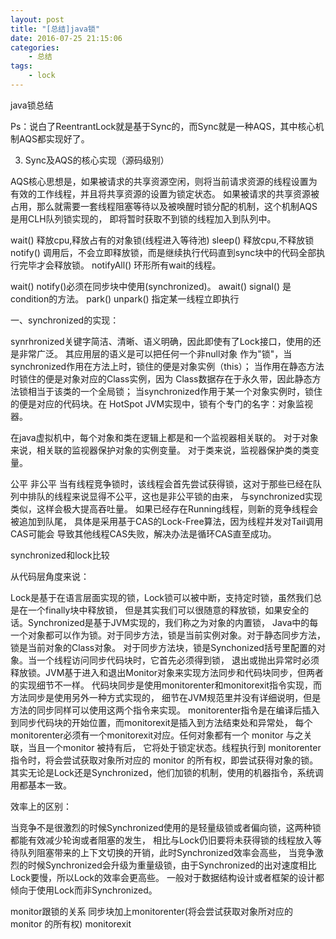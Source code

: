 ```yaml
---
layout: post
title: "[总结]java锁"
date: 2016-07-25 21:15:06 
categories: 
    - 总结
tags:
    - lock
---
```


java锁总结

<!--more-->

Ps：说白了ReentrantLock就是基于Sync的，而Sync就是一种AQS，其中核心机制AQS都实现好了。

3.    Sync及AQS的核心实现（源码级别）

AQS核心思想是，如果被请求的共享资源空闲，则将当前请求资源的线程设置为有效的工作线程，并且将共享资源的设置为锁定状态。
如果被请求的共享资源被占用，那么就需要一套线程阻塞等待以及被唤醒时锁分配的机制，这个机制AQS是用CLH队列锁实现的，
即将暂时获取不到锁的线程加入到队列中。



wait()  释放cpu,释放占有的对象锁(线程进入等待池)
sleep() 释放cpu,不释放锁
notify() 调用后，不会立即释放锁，而是继续执行代码直到sync块中的代码全部执行完毕才会释放锁。
notifyAll() 环形所有wait的线程。

wait() notify()必须在同步块中使用(synchronized)。
await() signal() 是condition的方法。
park() unpark() 指定某一线程立即执行

一、synchronized的实现：

synrhronized关键字简洁、清晰、语义明确，因此即使有了Lock接口，使用的还是非常广泛。
其应用层的语义是可以把任何一个非null对象 作为"锁"，当synchronized作用在方法上时，锁住的便是对象实例（this）；
当作用在静态方法时锁住的便是对象对应的Class实例，因为 Class数据存在于永久带，因此静态方法锁相当于该类的一个全局锁；
当synchronized作用于某一个对象实例时，锁住的便是对应的代码块。在 HotSpot JVM实现中，锁有个专门的名字：对象监视器。 

在java虚拟机中，每个对象和类在逻辑上都是和一个监视器相关联的。 
对于对象来说，相关联的监视器保护对象的实例变量。 
对于类来说，监视器保护类的类变量。


公平 非公平
当有线程竞争锁时，该线程会首先尝试获得锁，这对于那些已经在队列中排队的线程来说显得不公平，这也是非公平锁的由来，
与synchronized实现类似，这样会极大提高吞吐量。 如果已经存在Running线程，则新的竞争线程会被追加到队尾，
具体是采用基于CAS的Lock-Free算法，因为线程并发对Tail调用CAS可能会 导致其他线程CAS失败，解决办法是循环CAS直至成功。



synchronized和lock比较

从代码层角度来说：

Lock是基于在语言层面实现的锁，Lock锁可以被中断，支持定时锁，虽然我们总是在一个finally块中释放锁，
但是其实我们可以很随意的释放锁，如果安全的话。Synchronized是基于JVM实现的，我们称之为对象的内置锁，
Java中的每一个对象都可以作为锁。对于同步方法，锁是当前实例对象。对于静态同步方法，锁是当前对象的Class对象。
对于同步方法块，锁是Synchonized括号里配置的对象。当一个线程访问同步代码块时，它首先必须得到锁，
退出或抛出异常时必须释放锁。JVM基于进入和退出Monitor对象来实现方法同步和代码块同步，但两者的实现细节不一样。
代码块同步是使用monitorenter和monitorexit指令实现，而方法同步是使用另外一种方式实现的，
细节在JVM规范里并没有详细说明，但是方法的同步同样可以使用这两个指令来实现。
monitorenter指令是在编译后插入到同步代码块的开始位置，而monitorexit是插入到方法结束处和异常处，
每个monitorenter必须有一个monitorexit对应。任何对象都有一个 monitor 与之关联，当且一个monitor 被持有后，
它将处于锁定状态。线程执行到 monitorenter 指令时，将会尝试获取对象所对应的 monitor 的所有权，即尝试获得对象的锁。
其实无论是Lock还是Synchronized，他们加锁的机制，使用的机器指令，系统调用都基本一致。

 

效率上的区别：

当竞争不是很激烈的时候Synchronized使用的是轻量级锁或者偏向锁，这两种锁都能有效减少轮询或者阻塞的发生，
相比与Lock仍旧要将未获得锁的线程放入等待队列阻塞带来的上下文切换的开销，此时Synchronized效率会高些，
当竞争激烈的时候Synchronized会升级为重量级锁，由于Synchronized的出对速度相比Lock要慢，所以Lock的效率会更高些。
一般对于数据结构设计或者框架的设计都倾向于使用Lock而非Synchronized。


monitor跟锁的关系
同步块加上monitorenter(将会尝试获取对象所对应的 monitor 的所有权) monitorexit
